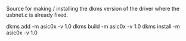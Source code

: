 Source for making / installing the dkms version of the driver where the usbnet.c is already fixed.

dkms add -m asic0x -v 1.0
dkms build -m asic0x -v 1.0
dkms install -m asic0x -v 1.0
